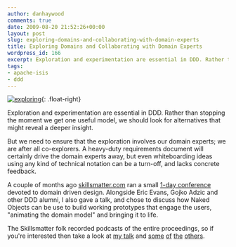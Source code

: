 ```yaml
---
author: danhaywood
comments: true
date: 2009-08-20 21:52:26+00:00
layout: post
slug: exploring-domains-and-collaborating-with-domain-experts
title: Exploring Domains and Collaborating with Domain Experts
wordpress_id: 166
excerpt: Exploration and experimentation are essential in DDD. Rather than stopping the moment we get one useful model, we should look for alternatives that might reveal a deeper insight.
tags:
- apache-isis
- ddd
---
```


[![exploring](http://farm3.static.flickr.com/2660/3840315139_ef527febc9.jpg)](http://www.flickr.com/photos/danhaywood/3840315139/){: .float-right}


Exploration and experimentation are essential in DDD. Rather than stopping the moment we get one useful model, we should look for alternatives that might reveal a deeper insight.


But we need to ensure that the exploration involves our domain experts; we are after all co-explorers. A heavy-duty requirements document will certainly drive the domain experts away, but even whiteboarding ideas using any kind of technical notation can be a turn-off, and lacks concrete feedback.


A couple of months ago [skillsmatter.com](http://skillsmatter.com) ran a small [1-day conference](http://skillsmatter.com/event/design-architecture/ddd-exchange) devoted to domain driven design.  Alongside Eric Evans, Gojko Adzic and other DDD alumni, I also gave a talk, and chose to discuss how Naked Objects can be use to build working prototypes that engage the users, "animating the domain model" and bringing it to life.



The Skillsmatter folk recorded podcasts of the entire proceedings, so if you're interested then take a look at [my talk](http://skillsmatter.com/podcast/design-architecture/exploring-domains-and-collaborating-with-domain-experts) and [some](http://skillsmatter.com/podcast/design-architecture/keynote-domain-drive-design) [of](http://skillsmatter.com/podcast/design-architecture/gojko-adzic-on-domain-driven-design) [the](http://skillsmatter.com/podcast/design-architecture/rebuilding-guardian-co-uk-with-ddd) [others](http://skillsmatter.com/podcast/design-architecture/panel-discussion-832).
